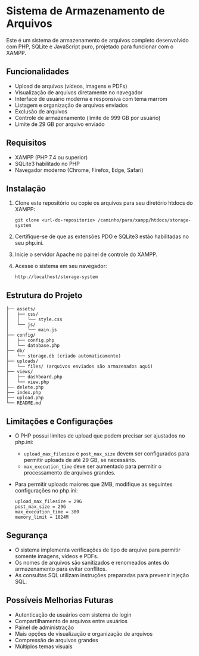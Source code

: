 # Sistema de Armazenamento de Arquivos

Este é um sistema de armazenamento de arquivos completo desenvolvido com PHP, SQLite e JavaScript puro, projetado para funcionar com o XAMPP.

## Funcionalidades

- Upload de arquivos (vídeos, imagens e PDFs)
- Visualização de arquivos diretamente no navegador
- Interface de usuário moderna e responsiva com tema marrom
- Listagem e organização de arquivos enviados
- Exclusão de arquivos
- Controle de armazenamento (limite de 999 GB por usuário)
- Limite de 29 GB por arquivo enviado

## Requisitos

- XAMPP (PHP 7.4 ou superior)
- SQLite3 habilitado no PHP
- Navegador moderno (Chrome, Firefox, Edge, Safari)

## Instalação

1. Clone este repositório ou copie os arquivos para seu diretório htdocs do XAMPP:
   ```
   git clone <url-do-repositorio> /caminho/para/xampp/htdocs/storage-system
   ```

2. Certifique-se de que as extensões PDO e SQLite3 estão habilitadas no seu php.ini.

3. Inicie o servidor Apache no painel de controle do XAMPP.

4. Acesse o sistema em seu navegador:
   ```
   http://localhost/storage-system
   ```

## Estrutura do Projeto

```
├── assets/
│   ├── css/
│   │   └── style.css
│   └── js/
│       └── main.js
├── config/
│   ├── config.php
│   └── database.php
├── db/
│   └── storage.db (criado automaticamente)
├── uploads/
│   └── files/ (arquivos enviados são armazenados aqui)
├── views/
│   ├── dashboard.php
│   └── view.php
├── delete.php
├── index.php
├── upload.php
└── README.md
```

## Limitações e Configurações

- O PHP possui limites de upload que podem precisar ser ajustados no php.ini:
  - `upload_max_filesize` e `post_max_size` devem ser configurados para permitir uploads de até 29 GB, se necessário.
  - `max_execution_time` deve ser aumentado para permitir o processamento de arquivos grandes.

- Para permitir uploads maiores que 2MB, modifique as seguintes configurações no php.ini:
  ```
  upload_max_filesize = 29G
  post_max_size = 29G
  max_execution_time = 300
  memory_limit = 1024M
  ```

## Segurança

- O sistema implementa verificações de tipo de arquivo para permitir somente imagens, vídeos e PDFs.
- Os nomes de arquivos são sanitizados e renomeados antes do armazenamento para evitar conflitos.
- As consultas SQL utilizam instruções preparadas para prevenir injeção SQL.

## Possíveis Melhorias Futuras

- Autenticação de usuários com sistema de login
- Compartilhamento de arquivos entre usuários
- Painel de administração
- Mais opções de visualização e organização de arquivos
- Compressão de arquivos grandes
- Múltiplos temas visuais 